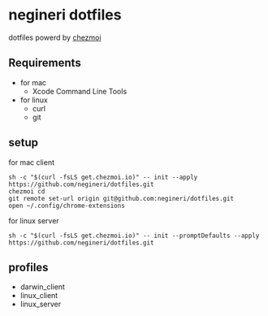 # negineri dotfiles

dotfiles powerd by [chezmoi](https://www.chezmoi.io/)

## Requirements

- for mac
  - Xcode Command Line Tools
- for linux
  - curl
  - git

## setup

for mac client

```text
sh -c "$(curl -fsLS get.chezmoi.io)" -- init --apply https://github.com/negineri/dotfiles.git
chezmoi cd
git remote set-url origin git@github.com:negineri/dotfiles.git
open ~/.config/chrome-extensions
```

for linux server

```text
sh -c "$(curl -fsLS get.chezmoi.io)" -- init --promptDefaults --apply https://github.com/negineri/dotfiles.git
```

## profiles

- darwin_client
- linux_client
- linux_server
